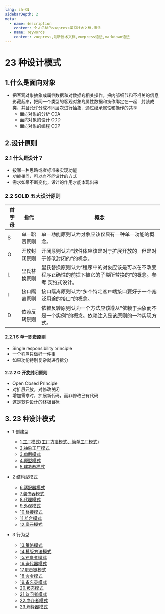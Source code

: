 ```yaml
---
lang: zh-CN
sidebarDepth: 2
meta:
  - name: description
    content: 个人总结的vuepress学习技术文档-语法
  - name: keywords
    content: vuepress,最新技术文档,vuepress语法,markdown语法
---
```


# 23 种设计模式

## 1.什么是面向对象

- 把客观对象抽象成属性数据和对数据的相关操作，把内部细节和不相关的信息影藏起来，把同一个类型的客观对象的属性数据和操作绑定在一起，封装成类，并且允许分成不同层次进行抽象，通过继承属性和操作的共享
  - 面向对象的分析 OOA
  - 面向对象的设计 OOD
  - 面向对象的编程 OOP

## 2.设计原则

### 2.1 什么是设计？

- 按哪一种思路或者标准来实现功能
- 功能相同，可以有不同设计的方式
- 需求如果不断变化，设计的作用才能体现出来

### 2.2 SOLID 五大设计原则

| 首字母 | 指代         | 概念                                                                                                          |
| ------ | ------------ | ------------------------------------------------------------------------------------------------------------- |
| S      | 单一职责原则 | 单一功能原则认为对象应该仅具有一种单一功能的概念。                                                            |
| O      | 开放封闭原则 | 开闭原则认为“软件体应该是对于扩展开放的，但是对于修改封闭的”的概念。                                          |
| L      | 里氏替换原则 | 里氏替换原则认为“程序中的对象应该是可以在不改变程序正确性的前提下被它的子类所替换的”的概念。参考 契约式设计。 |
| I      | 接口隔离原则 | 接口隔离原则认为“多个特定客户端接口要好于一个宽泛用途的接口”的概念。                                          |
| D      | 依赖反转原则 | 依赖反转原则认为一个方法应该遵从"依赖于抽象而不是一个实例"的概念。依赖注入是该原则的一种实现方式。            |

#### 2.2.1 S 单一职责原则

- Single responsibility principle
- 一个程序只做好一件事
- 如果功能特别复杂就进行拆分

#### 2.2.2 O 开放封闭原则

- Open Closed Principle
- 对扩展开放，对修改关闭
- 增加需求时，扩展新代码，而非修改已有代码
- 这是软件设计的终极目标

## 3. 23 种设计模式

- 1 创建型

  - [1.工厂模式(工厂方法模式、简单工厂模式)](./1.factory.html)
  - [2.抽象工厂模式](./2.abstract.html)
  - [3.单例模式](./3.single.html)
  - [4.原型模式](./4.prototype.html)
  - [5.建造者模式](./5.made.html)

- 2 结构型模式

  - [6.适配器模式](./6.adapter.html)
  - [7.装饰器模式](./7.decorator.html)
  - [8.代理模式](./8.proxy.html)
  - [9.外观模式](./9.appearance.html)
  - [10.桥接模式](./10.pickup.html)
  - [11.组合模式](./11.combination.html)
  - [12.享元模式](./12.flyweight.html)

- 3 行为型

  - [13.策略模式](./13.strategy.html)
  - [14.模版方法模式](./14.module.html)
  - [15.观察者模式](./15.observer.html)
  - [16.迭代器模式](./16.iterator.html)
  - [17.职责链模式](./17.chain.html)
  - [18.命令模式](./18.command.html)
  - [19.备忘录模式](./19.memorandum.html)
  - [20.状态模式](./20.state.html)
  - [21.访问者模式](./21.visitor.html)
  - [22.中介者模式](./22.mediator.html)
  - [23.解释器模式](./23.interpreter.html)
